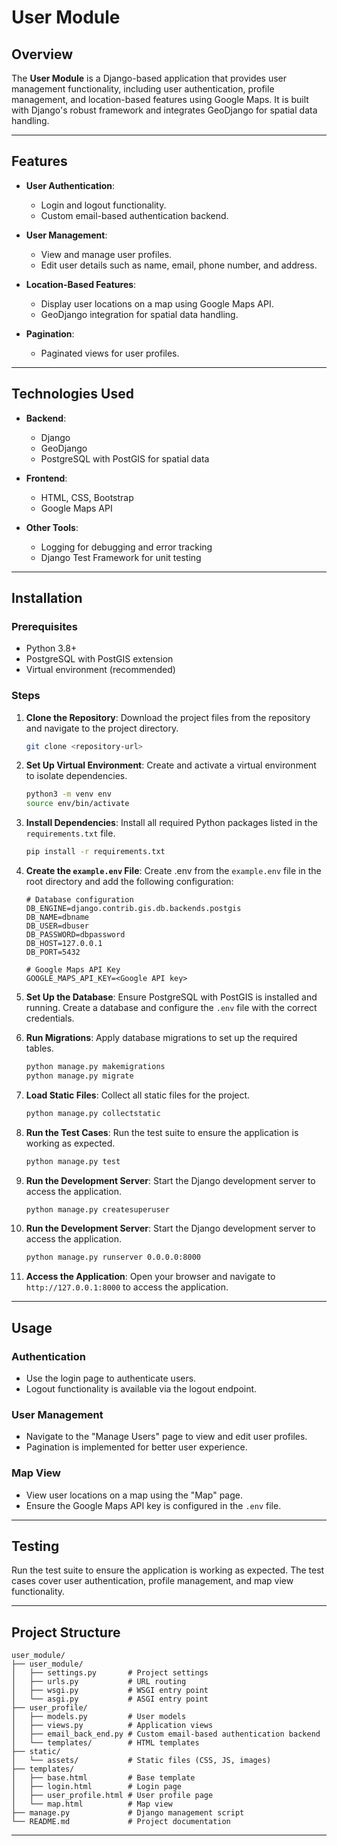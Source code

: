 # User Module

## Overview
The **User Module** is a Django-based application that provides user management functionality, including user authentication, profile management, and location-based features using Google Maps. It is built with Django's robust framework and integrates GeoDjango for spatial data handling.

---

## Features
- **User Authentication**:
  - Login and logout functionality.
  - Custom email-based authentication backend.

- **User Management**:
  - View and manage user profiles.
  - Edit user details such as name, email, phone number, and address.

- **Location-Based Features**:
  - Display user locations on a map using Google Maps API.
  - GeoDjango integration for spatial data handling.

- **Pagination**:
  - Paginated views for user profiles.

---

## Technologies Used
- **Backend**:
  - Django
  - GeoDjango
  - PostgreSQL with PostGIS for spatial data

- **Frontend**:
  - HTML, CSS, Bootstrap
  - Google Maps API

- **Other Tools**:
  - Logging for debugging and error tracking
  - Django Test Framework for unit testing

---

## Installation

### Prerequisites
- Python 3.8+
- PostgreSQL with PostGIS extension
- Virtual environment (recommended)

### Steps
1. **Clone the Repository**:
   Download the project files from the repository and navigate to the project directory.
    ```bash
    git clone <repository-url>
    ```

2. **Set Up Virtual Environment**:
   Create and activate a virtual environment to isolate dependencies.
    ```bash
    python3 -m venv env
    source env/bin/activate
    ```

3. **Install Dependencies**:
   Install all required Python packages listed in the `requirements.txt` file.
    ```bash
    pip install -r requirements.txt
    ```

4. **Create the `example.env` File**:
   Create .env from the `example.env` file in the root directory and add the following configuration:
    ```plaintext
    # Database configuration
    DB_ENGINE=django.contrib.gis.db.backends.postgis
    DB_NAME=dbname
    DB_USER=dbuser
    DB_PASSWORD=dbpassword
    DB_HOST=127.0.0.1
    DB_PORT=5432

    # Google Maps API Key
    GOOGLE_MAPS_API_KEY=<Google API key>
    ```

5. **Set Up the Database**:
   Ensure PostgreSQL with PostGIS is installed and running. Create a database and configure the `.env` file with the correct credentials.

6. **Run Migrations**:
   Apply database migrations to set up the required tables.
    ```bash
    python manage.py makemigrations
    python manage.py migrate
    ```

7. **Load Static Files**:
   Collect all static files for the project.
    ```bash
    python manage.py collectstatic
    ```

8. **Run the Test Cases**:
   Run the test suite to ensure the application is working as expected.
    ```bash
    python manage.py test
    ```
9. **Run the Development Server**:
   Start the Django development server to access the application.
    ```bash
    python manage.py createsuperuser
    ```
10. **Run the Development Server**:
   Start the Django development server to access the application.
    ```bash
    python manage.py runserver 0.0.0.0:8000
    ```

10. **Access the Application**:
    Open your browser and navigate to `http://127.0.0.1:8000` to access the application.

---

## Usage

### Authentication
- Use the login page to authenticate users.
- Logout functionality is available via the logout endpoint.

### User Management
- Navigate to the "Manage Users" page to view and edit user profiles.
- Pagination is implemented for better user experience.

### Map View
- View user locations on a map using the "Map" page.
- Ensure the Google Maps API key is configured in the `.env` file.

---

## Testing
Run the test suite to ensure the application is working as expected. The test cases cover user authentication, profile management, and map view functionality.

---

## Project Structure
```
user_module/
├── user_module/
│   ├── settings.py       # Project settings
│   ├── urls.py           # URL routing
│   ├── wsgi.py           # WSGI entry point
│   └── asgi.py           # ASGI entry point
├── user_profile/
│   ├── models.py         # User models
│   ├── views.py          # Application views
│   ├── email_back_end.py # Custom email-based authentication backend
│   └── templates/        # HTML templates
├── static/
│   └── assets/           # Static files (CSS, JS, images)
├── templates/
│   ├── base.html         # Base template
│   ├── login.html        # Login page
│   ├── user_profile.html # User profile page
│   └── map.html          # Map view
├── manage.py             # Django management script
└── README.md             # Project documentation
```

---